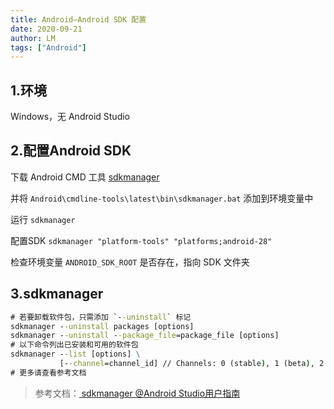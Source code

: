 ```yaml
---
title: Android—Android SDK 配置
date: 2020-09-21
author: LM
tags: ["Android"]
---
```


## 1.环境

Windows，无 Android Studio

## 2.配置Android SDK

下载 Android CMD 工具 [sdkmanager](https://developer.android.google.cn/studio)

并将 `Android\cmdline-tools\latest\bin\sdkmanager.bat` 添加到环境变量中 

运行 `sdkmanager`

配置SDK `sdkmanager "platform-tools" "platforms;android-28"`

检查环境变量 `ANDROID_SDK_ROOT` 是否存在，指向 SDK 文件夹

## 3.sdkmanager

```cmd
# 若要卸载软件包，只需添加 `--uninstall` 标记
sdkmanager --uninstall packages [options]
sdkmanager --uninstall --package_file=package_file [options]
# 以下命令列出已安装和可用的软件包
sdkmanager --list [options] \
           [--channel=channel_id] // Channels: 0 (stable), 1 (beta), 2 (dev), or 3 (canary)
# 更多请查看参考文档
```

> 参考文档：[ sdkmanager @Android Studio用户指南 ](https://developer.android.google.cn/studio/command-line/sdkmanager)

